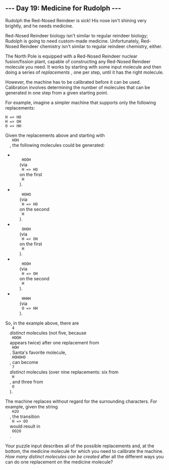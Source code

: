 <article class="day-desc">
 <h2>
  --- Day 19: Medicine for Rudolph ---
 </h2>
 <p>
  Rudolph the Red-Nosed Reindeer is sick!  His nose isn't shining very brightly, and he needs medicine.
 </p>
 <p>
  Red-Nosed Reindeer biology isn't similar to regular reindeer biology; Rudolph is going to need custom-made medicine.  Unfortunately, Red-Nosed Reindeer chemistry isn't similar to regular reindeer chemistry, either.
 </p>
 <p>
  The North Pole is equipped with a Red-Nosed Reindeer nuclear fusion/fission plant, capable of constructing any Red-Nosed Reindeer molecule you need.  It works by starting with some input molecule and then doing a series of
  <em>
   replacements
  </em>
  , one per step, until it has the right molecule.
 </p>
 <p>
  However, the machine has to be calibrated before it can be used.  Calibration involves determining the number of molecules that can be generated in one step from a given starting point.
 </p>
 <p>
  For example, imagine a simpler machine that supports only the following replacements:
 </p>
 <pre><code>H =&gt; HO
H =&gt; OH
O =&gt; HH
</code></pre>
 <p>
  Given the replacements above and starting with
  <code>
   HOH
  </code>
  , the following molecules could be generated:
 </p>
 <ul>
  <li>
   <code>
    HOOH
   </code>
   (via
   <code>
    H =&gt; HO
   </code>
   on the first
   <code>
    H
   </code>
   ).
  </li>
  <li>
   <code>
    HOHO
   </code>
   (via
   <code>
    H =&gt; HO
   </code>
   on the second
   <code>
    H
   </code>
   ).
  </li>
  <li>
   <code>
    OHOH
   </code>
   (via
   <code>
    H =&gt; OH
   </code>
   on the first
   <code>
    H
   </code>
   ).
  </li>
  <li>
   <code>
    HOOH
   </code>
   (via
   <code>
    H =&gt; OH
   </code>
   on the second
   <code>
    H
   </code>
   ).
  </li>
  <li>
   <code>
    HHHH
   </code>
   (via
   <code>
    O =&gt; HH
   </code>
   ).
  </li>
 </ul>
 <p>
  So, in the example above, there are
  <code>
   4
  </code>
  <em>
   distinct
  </em>
  molecules (not five, because
  <code>
   HOOH
  </code>
  appears twice) after one replacement from
  <code>
   HOH
  </code>
  . Santa's favorite molecule,
  <code>
   HOHOHO
  </code>
  , can become
  <code>
   7
  </code>
  <em>
   distinct
  </em>
  molecules (over nine replacements: six from
  <code>
   H
  </code>
  , and three from
  <code>
   O
  </code>
  ).
 </p>
 <p>
  The machine replaces without regard for the surrounding characters.  For example, given the string
  <code>
   H2O
  </code>
  , the transition
  <code>
   H =&gt; OO
  </code>
  would result in
  <code>
   OO2O
  </code>
  .
 </p>
 <p>
  Your puzzle input describes all of the possible replacements and, at the bottom, the medicine molecule for which you need to calibrate the machine.
  <em>
   How many distinct molecules can be created
  </em>
  after all the different ways you can do one replacement on the medicine molecule?
 </p>
</article>
